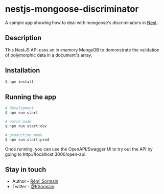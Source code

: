 # nestjs-mongoose-discriminator


A sample app showing how to deal with mongoose's discriminators in [Nest](https://github.com/nestjs/nest).


## Description

This NestJS API uses an in-memory MongoDB to demonstrate the validation of polymorphic data in a document's array.

## Installation

```bash
$ npm install
```

## Running the app

```bash
# development
$ npm run start

# watch mode
$ npm run start:dev

# production mode
$ npm run start:prod
```

Once running, you can use the OpenAPI/Swagger UI to try out the API by going to http://localhost:3000/open-api.

## Stay in touch

- Author - [Rémi Sormain](https://medium.com/@remi.sormain)
- Twitter - [@RSormain](https://twitter.com/RSormain)

